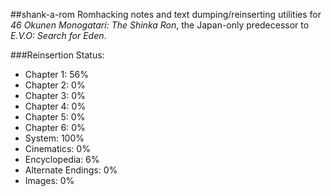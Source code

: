 ##shank-a-rom
Romhacking notes and text dumping/reinserting utilities for *46 Okunen Monogatari: The Shinka Ron*, the Japan-only predecessor to *E.V.O: Search for Eden*. 

###Reinsertion Status:
* Chapter 1: 56%
* Chapter 2: 0%
* Chapter 3: 0%
* Chapter 4: 0%
* Chapter 5: 0%
* Chapter 6: 0%
* System: 100%
* Cinematics: 0%
* Encyclopedia: 6%
* Alternate Endings: 0%
* Images: 0%